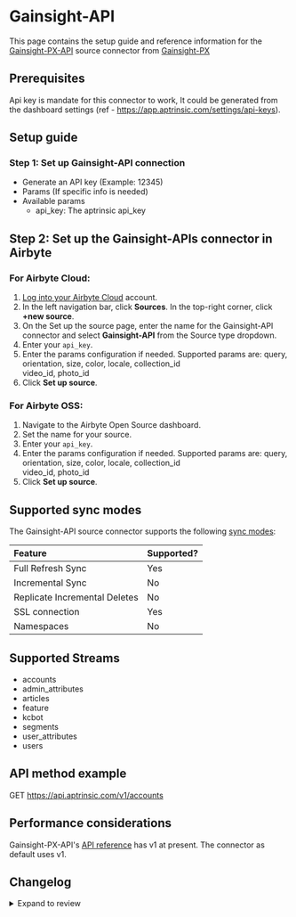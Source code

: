 # Gainsight-API

This page contains the setup guide and reference information for the [Gainsight-PX-API](https://gainsightpx.docs.apiary.io/) source connector from [Gainsight-PX](https://support.gainsight.com/PX/API_for_Developers)

## Prerequisites

Api key is mandate for this connector to work, It could be generated from the dashboard settings (ref - https://app.aptrinsic.com/settings/api-keys).

## Setup guide

### Step 1: Set up Gainsight-API connection

- Generate an API key (Example: 12345)
- Params (If specific info is needed)
- Available params
  - api_key: The aptrinsic api_key

## Step 2: Set up the Gainsight-APIs connector in Airbyte

### For Airbyte Cloud:

1. [Log into your Airbyte Cloud](https://cloud.airbyte.io/workspaces) account.
2. In the left navigation bar, click **Sources**. In the top-right corner, click **+new source**.
3. On the Set up the source page, enter the name for the Gainsight-API connector and select **Gainsight-API** from the Source type dropdown.
4. Enter your `api_key`.
5. Enter the params configuration if needed. Supported params are: query, orientation, size, color, locale, collection_id \
   video_id, photo_id
6. Click **Set up source**.

### For Airbyte OSS:

1. Navigate to the Airbyte Open Source dashboard.
2. Set the name for your source.
3. Enter your `api_key`.
4. Enter the params configuration if needed. Supported params are: query, orientation, size, color, locale, collection_id \
   video_id, photo_id
5. Click **Set up source**.

## Supported sync modes

The Gainsight-API source connector supports the following [sync modes](https://docs.airbyte.com/cloud/core-concepts#connection-sync-modes):

| Feature                       | Supported? |
| :---------------------------- | :--------- |
| Full Refresh Sync             | Yes        |
| Incremental Sync              | No         |
| Replicate Incremental Deletes | No         |
| SSL connection                | Yes        |
| Namespaces                    | No         |

## Supported Streams

- accounts
- admin_attributes
- articles
- feature
- kcbot
- segments
- user_attributes
- users

## API method example

GET https://api.aptrinsic.com/v1/accounts

## Performance considerations

Gainsight-PX-API's [API reference](https://gainsightpx.docs.apiary.io/) has v1 at present. The connector as default uses v1.

## Changelog

<details>
  <summary>Expand to review</summary>

| Version | Date       | Pull Request                                             | Subject                                 |
| :------ | :--------- | :------------------------------------------------------- |:----------------------------------------|
| 0.2.15 | 2025-03-08 | [55337](https://github.com/airbytehq/airbyte/pull/55337) | Update dependencies |
| 0.2.14 | 2025-03-01 | [54970](https://github.com/airbytehq/airbyte/pull/54970) | Update dependencies |
| 0.2.13 | 2025-02-22 | [54408](https://github.com/airbytehq/airbyte/pull/54408) | Update dependencies |
| 0.2.12 | 2025-02-15 | [53719](https://github.com/airbytehq/airbyte/pull/53719) | Update dependencies |
| 0.2.11 | 2025-02-08 | [53311](https://github.com/airbytehq/airbyte/pull/53311) | Update dependencies |
| 0.2.10 | 2025-02-01 | [52847](https://github.com/airbytehq/airbyte/pull/52847) | Update dependencies |
| 0.2.9 | 2025-01-25 | [52362](https://github.com/airbytehq/airbyte/pull/52362) | Update dependencies |
| 0.2.8 | 2025-01-18 | [51703](https://github.com/airbytehq/airbyte/pull/51703) | Update dependencies |
| 0.2.7 | 2025-01-11 | [51090](https://github.com/airbytehq/airbyte/pull/51090) | Update dependencies |
| 0.2.6 | 2024-12-28 | [50511](https://github.com/airbytehq/airbyte/pull/50511) | Update dependencies |
| 0.2.5 | 2024-12-21 | [50041](https://github.com/airbytehq/airbyte/pull/50041) | Update dependencies |
| 0.2.4 | 2024-12-14 | [49533](https://github.com/airbytehq/airbyte/pull/49533) | Update dependencies |
| 0.2.3 | 2024-12-12 | [48195](https://github.com/airbytehq/airbyte/pull/48195) | Update dependencies |
| 0.2.2 | 2024-10-29 | [47864](https://github.com/airbytehq/airbyte/pull/47864) | Update dependencies |
| 0.2.1 | 2024-10-28 | [47626](https://github.com/airbytehq/airbyte/pull/47626) | Update dependencies |
| 0.2.0 | 2024-08-19 | [44414](https://github.com/airbytehq/airbyte/pull/44414) | Refactor connector to manifest-only format |
| 0.1.14 | 2024-08-17 | [44248](https://github.com/airbytehq/airbyte/pull/44248) | Update dependencies |
| 0.1.13 | 2024-08-12 | [43902](https://github.com/airbytehq/airbyte/pull/43902) | Update dependencies |
| 0.1.12 | 2024-08-10 | [43117](https://github.com/airbytehq/airbyte/pull/43117) | Update dependencies |
| 0.1.11 | 2024-07-27 | [42732](https://github.com/airbytehq/airbyte/pull/42732) | Update dependencies |
| 0.1.10 | 2024-07-20 | [42182](https://github.com/airbytehq/airbyte/pull/42182) | Update dependencies |
| 0.1.9 | 2024-07-13 | [41928](https://github.com/airbytehq/airbyte/pull/41928) | Update dependencies |
| 0.1.8 | 2024-07-10 | [41365](https://github.com/airbytehq/airbyte/pull/41365) | Update dependencies |
| 0.1.7 | 2024-07-09 | [41075](https://github.com/airbytehq/airbyte/pull/41075) | Update dependencies |
| 0.1.6 | 2024-07-06 | [40893](https://github.com/airbytehq/airbyte/pull/40893) | Update dependencies |
| 0.1.5 | 2024-06-25 | [40352](https://github.com/airbytehq/airbyte/pull/40352) | Update dependencies |
| 0.1.4 | 2024-06-22 | [39988](https://github.com/airbytehq/airbyte/pull/39988) | Update dependencies |
| 0.1.3 | 2024-06-04 | [38979](https://github.com/airbytehq/airbyte/pull/38979) | [autopull] Upgrade base image to v1.2.1 |
| 0.1.2 | 2024-05-28 | [38669](https://github.com/airbytehq/airbyte/pull/38669) | Make connector compatible with Builder |
| 0.1.1 | 2024-05-03 | [37593](https://github.com/airbytehq/airbyte/pull/37593) | Changed `last_records` to `last_record` |
| 0.1.0 | 2023-05-10 | [26998](https://github.com/airbytehq/airbyte/pull/26998) | Initial PR |

</details>
